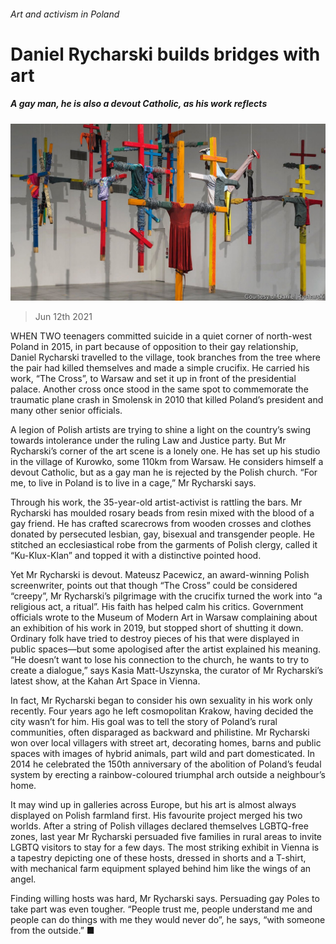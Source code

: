 ###### Art and activism in Poland

# Daniel Rycharski builds bridges with art 

##### A gay man, he is also a devout Catholic, as his work reflects 

![image](images/20210612_BKP003_1.jpg) 

> Jun 12th 2021 

WHEN TWO teenagers committed suicide in a quiet corner of north-west Poland in 2015, in part because of opposition to their gay relationship, Daniel Rycharski travelled to the village, took branches from the tree where the pair had killed themselves and made a simple crucifix. He carried his work, “The Cross”, to Warsaw and set it up in front of the presidential palace. Another cross once stood in the same spot to commemorate the traumatic plane crash in Smolensk in 2010 that killed Poland’s president and many other senior officials.

A legion of Polish artists are trying to shine a light on the country’s swing towards intolerance under the ruling Law and Justice party. But Mr Rycharski’s corner of the art scene is a lonely one. He has set up his studio in the village of Kurowko, some 110km from Warsaw. He considers himself a devout Catholic, but as a gay man he is rejected by the Polish church. “For me, to live in Poland is to live in a cage,” Mr Rycharski says.


Through his work, the 35-year-old artist-activist is rattling the bars. Mr Rycharski has moulded rosary beads from resin mixed with the blood of a gay friend. He has crafted scarecrows from wooden crosses and clothes donated by persecuted lesbian, gay, bisexual and transgender people. He stitched an ecclesiastical robe from the garments of Polish clergy, called it “Ku-Klux-Klan” and topped it with a distinctive pointed hood.

Yet Mr Rycharski is devout. Mateusz Pacewicz, an award-winning Polish screenwriter, points out that though “The Cross” could be considered “creepy”, Mr Rycharski’s pilgrimage with the crucifix turned the work into “a religious act, a ritual”. His faith has helped calm his critics. Government officials wrote to the Museum of Modern Art in Warsaw complaining about an exhibition of his work in 2019, but stopped short of shutting it down. Ordinary folk have tried to destroy pieces of his that were displayed in public spaces—but some apologised after the artist explained his meaning. “He doesn’t want to lose his connection to the church, he wants to try to create a dialogue,” says Kasia Matt-Uszynska, the curator of Mr Rycharski’s latest show, at the Kahan Art Space in Vienna.

In fact, Mr Rycharski began to consider his own sexuality in his work only recently. Four years ago he left cosmopolitan Krakow, having decided the city wasn’t for him. His goal was to tell the story of Poland’s rural communities, often disparaged as backward and philistine. Mr Rycharski won over local villagers with street art, decorating homes, barns and public spaces with images of hybrid animals, part wild and part domesticated. In 2014 he celebrated the 150th anniversary of the abolition of Poland’s feudal system by erecting a rainbow-coloured triumphal arch outside a neighbour’s home.

It may wind up in galleries across Europe, but his art is almost always displayed on Polish farmland first. His favourite project merged his two worlds. After a string of Polish villages declared themselves LGBTQ-free zones, last year Mr Rycharski persuaded five families in rural areas to invite LGBTQ visitors to stay for a few days. The most striking exhibit in Vienna is a tapestry depicting one of these hosts, dressed in shorts and a T-shirt, with mechanical farm equipment splayed behind him like the wings of an angel.

Finding willing hosts was hard, Mr Rycharski says. Persuading gay Poles to take part was even tougher. “People trust me, people understand me and people can do things with me they would never do”, he says, “with someone from the outside.” ■

